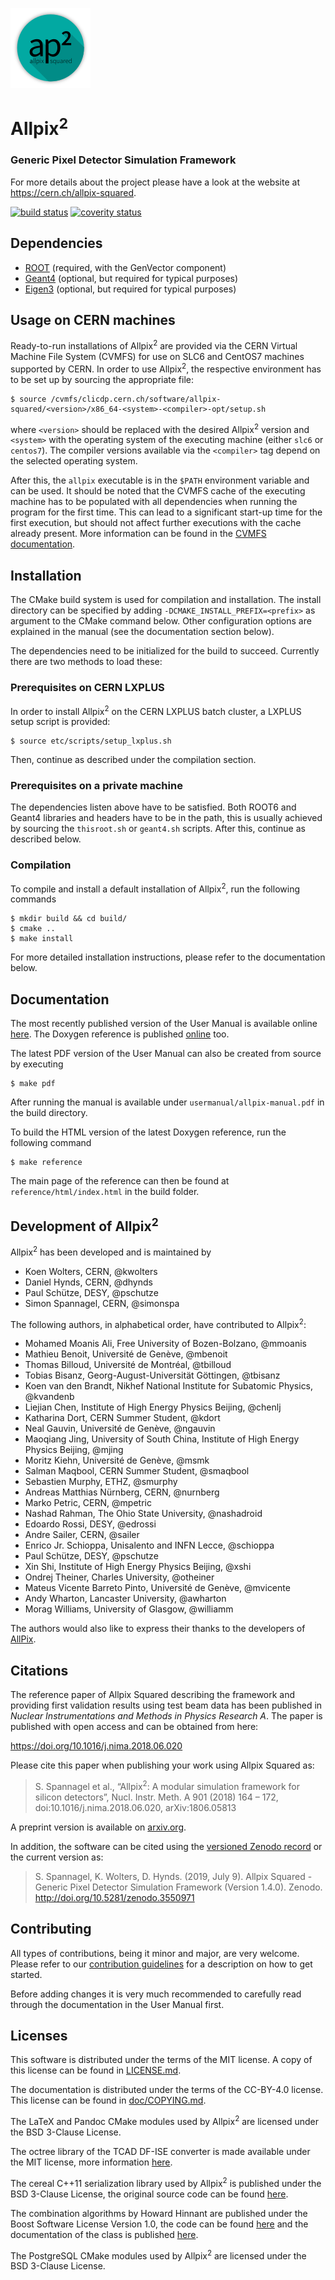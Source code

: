 [![](doc/logo_small.png)](https://cern.ch/allpix-squared)

# Allpix<sup>2</sup>
### Generic Pixel Detector Simulation Framework

For more details about the project please have a look at the website at https://cern.ch/allpix-squared.

[![build status](https://gitlab.cern.ch/allpix-squared/allpix-squared/badges/master/build.svg)](https://gitlab.cern.ch/allpix-squared/allpix-squared/commits/master)
[![coverity status](https://scan.coverity.com/projects/11975/badge.svg)](https://scan.coverity.com/projects/koensw-allpix-squared)

## Dependencies
* [ROOT](https://root.cern.ch/building-root) (required, with the GenVector component)
* [Geant4](http://geant4-userdoc.web.cern.ch/geant4-userdoc/UsersGuides/InstallationGuide/html/installguide.html) (optional, but required for typical purposes)
* [Eigen3](http://eigen.tuxfamily.org/index.php?title=Main_Page) (optional, but required for typical purposes)

## Usage on CERN machines

Ready-to-run installations of Allpix<sup>2</sup> are provided via the CERN Virtual Machine File System (CVMFS) for use on SLC6 and CentOS7 machines supported by CERN. In order to use Allpix<sup>2</sup>, the respective environment has to be set up by sourcing the appropriate file:

```
$ source /cvmfs/clicdp.cern.ch/software/allpix-squared/<version>/x86_64-<system>-<compiler>-opt/setup.sh
```
where `<version>` should be replaced with the desired Allpix<sup>2</sup> version and `<system>` with the operating system of the executing machine (either `slc6` or `centos7`). The compiler versions available via the `<compiler>` tag depend on the selected operating system.

After this, the `allpix` executable is in the `$PATH` environment variable and can be used.
It should be noted that the CVMFS cache of the executing machine has to be populated with all dependencies when running the program for the first time.
This can lead to a significant start-up time for the first execution, but should not affect further executions with the cache already present.
More information can be found in the [CVMFS documentation](https://cernvm.cern.ch/portal/filesystem).

## Installation
The CMake build system is used for compilation and installation. The install directory can be specified by adding `-DCMAKE_INSTALL_PREFIX=<prefix>` as argument to the CMake command below. Other configuration options are explained in the manual (see the documentation section below).

The dependencies need to be initialized for the build to succeed. Currently there are two methods to load these:

### Prerequisites on CERN LXPLUS
In order to install Allpix<sup>2</sup> on the CERN LXPLUS batch cluster, a LXPLUS setup script is provided:
```
$ source etc/scripts/setup_lxplus.sh
```
Then, continue as described under the compilation section.

### Prerequisites on a private machine
The dependencies listen above have to be satisfied. Both ROOT6 and Geant4 libraries and headers have to be in the path, this is usually achieved by sourcing the `thisroot.sh` or `geant4.sh` scripts. After this, continue as described below.

### Compilation
To compile and install a default installation of Allpix<sup>2</sup>, run the following commands

```
$ mkdir build && cd build/
$ cmake ..
$ make install
```

For more detailed installation instructions, please refer to the documentation below.

## Documentation
The most recently published version of the User Manual is available online [here](https://cern.ch/allpix-squared/usermanual/allpix-manual.pdf).
The Doxygen reference is published [online](https://cern.ch/allpix-squared/reference/) too.

The latest PDF version of the User Manual can also be created from source by executing
```
$ make pdf
```
After running the manual is available under `usermanual/allpix-manual.pdf` in the build directory.

To build the HTML version of the latest Doxygen reference, run the following command
```
$ make reference
```
The main page of the reference can then be found at `reference/html/index.html` in the build folder.

## Development of Allpix<sup>2</sup>

Allpix<sup>2</sup> has been developed and is maintained by

* Koen Wolters, CERN, @kwolters
* Daniel Hynds, CERN, @dhynds
* Paul Schütze, DESY, @pschutze
* Simon Spannagel, CERN, @simonspa

The following authors, in alphabetical order, have contributed to Allpix<sup>2</sup>:
* Mohamed Moanis Ali, Free University of Bozen-Bolzano, @mmoanis
* Mathieu Benoit, Université de Genève, @mbenoit
* Thomas Billoud, Université de Montréal, @tbilloud
* Tobias Bisanz, Georg-August-Universität Göttingen, @tbisanz
* Koen van den Brandt, Nikhef National Institute for Subatomic Physics, @kvandenb
* Liejian Chen, Institute of High Energy Physics Beijing, @chenlj
* Katharina Dort, CERN Summer Student, @kdort
* Neal Gauvin, Université de Genève, @ngauvin
* Maoqiang Jing, University of South China, Institute of High Energy Physics Beijing, @mjing
* Moritz Kiehn, Université de Genève, @msmk
* Salman Maqbool, CERN Summer Student, @smaqbool
* Sebastien Murphy, ETHZ, @smurphy
* Andreas Matthias Nürnberg, CERN, @nurnberg
* Marko Petric, CERN, @mpetric
* Nashad Rahman, The Ohio State University, @nashadroid
* Edoardo Rossi, DESY, @edrossi
* Andre Sailer, CERN, @sailer
* Enrico Jr. Schioppa, Unisalento and INFN Lecce, @schioppa
* Paul Schütze, DESY, @pschutze
* Xin Shi, Institute of High Energy Physics Beijing, @xshi
* Ondrej Theiner, Charles University, @otheiner
* Mateus Vicente Barreto Pinto, Université de Genève, @mvicente
* Andy Wharton, Lancaster University, @awharton
* Morag Williams, University of Glasgow, @williamm

The authors would also like to express their thanks to the developers of [AllPix](https://twiki.cern.ch/twiki/bin/view/Main/AllPix).

## Citations
The reference paper of Allpix Squared describing the framework and providing first validation results using test beam data has been published in *Nuclear Instrumentations and Methods in Physics Research A*.
The paper is published with open access and can be obtained from here:

https://doi.org/10.1016/j.nima.2018.06.020

Please cite this paper when publishing your work using Allpix Squared as:

> S. Spannagel et al., “Allpix<sup>2</sup>: A modular simulation framework for silicon detectors”, Nucl. Instr.
> Meth. A 901 (2018) 164 – 172, doi:10.1016/j.nima.2018.06.020, arXiv:1806.05813

A preprint version is available on [arxiv.org](https://arxiv.org/abs/1806.05813).

In addition, the software can be cited using the [versioned Zenodo record](https://doi.org/10.5281/zenodo.3550935) or the current version as:

> S. Spannagel, K. Wolters, D. Hynds. (2019, July 9). Allpix Squared - Generic Pixel Detector Simulation Framework
> (Version 1.4.0). Zenodo. http://doi.org/10.5281/zenodo.3550971

## Contributing
All types of contributions, being it minor and major, are very welcome. Please refer to our [contribution guidelines](CONTRIBUTING.md) for a description on how to get started.

Before adding changes it is very much recommended to carefully read through the documentation in the User Manual first.

## Licenses
This software is distributed under the terms of the MIT license. A copy of this license can be found in [LICENSE.md](LICENSE.md).

The documentation is distributed under the terms of the CC-BY-4.0 license. This license can be found in [doc/COPYING.md](doc/COPYING.md).

The LaTeX and Pandoc CMake modules used by Allpix<sup>2</sup> are licensed under the BSD 3-Clause License.

The octree library of the TCAD DF-ISE converter is made available under the MIT license, more information [here](tools/tcad_dfise_converter/README.md).

The cereal C++11 serialization library used by Allpix<sup>2</sup> is published under the BSD 3-Clause License, the original source code can be found [here](https://github.com/USCiLab/cereal).

The combination algorithms by Howard Hinnant are published under the Boost Software License Version 1.0, the code can be found [here](https://github.com/HowardHinnant/combinations) and the documentation of the class is published [here](https://howardhinnant.github.io/combinations/combinations.html).

The PostgreSQL CMake modules used by Allpix<sup>2</sup> are licensed under the BSD 3-Clause License.
